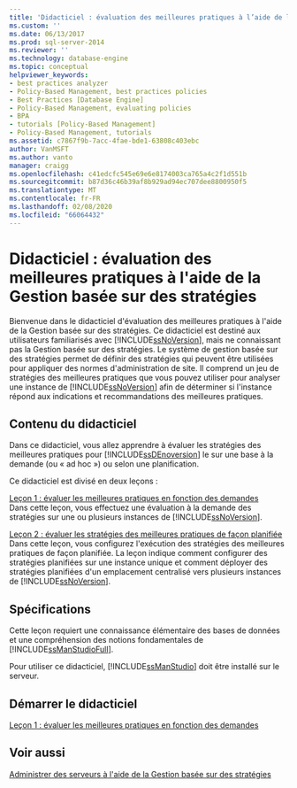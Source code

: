 ```yaml
---
title: 'Didacticiel : évaluation des meilleures pratiques à l’aide de la gestion basée sur des stratégies | Microsoft Docs'
ms.custom: ''
ms.date: 06/13/2017
ms.prod: sql-server-2014
ms.reviewer: ''
ms.technology: database-engine
ms.topic: conceptual
helpviewer_keywords:
- best practices analyzer
- Policy-Based Management, best practices policies
- Best Practices [Database Engine]
- Policy-Based Management, evaluating policies
- BPA
- tutorials [Policy-Based Management]
- Policy-Based Management, tutorials
ms.assetid: c7867f9b-7acc-4fae-bde1-63808c403ebc
author: VanMSFT
ms.author: vanto
manager: craigg
ms.openlocfilehash: c41edcfc545e69e6e8174003ca765a4c2f1d551b
ms.sourcegitcommit: b87d36c46b39af8b929ad94ec707dee8800950f5
ms.translationtype: MT
ms.contentlocale: fr-FR
ms.lasthandoff: 02/08/2020
ms.locfileid: "66064432"
---
```

# <a name="tutorial-evaluating-best-practices-by-using-policy-based-management"></a>Didacticiel : évaluation des meilleures pratiques à l'aide de la Gestion basée sur des stratégies
  Bienvenue dans le didacticiel d'évaluation des meilleures pratiques à l'aide de la Gestion basée sur des stratégies. Ce didacticiel est destiné aux utilisateurs familiarisés avec [!INCLUDE[ssNoVersion](../includes/ssnoversion-md.md)], mais ne connaissant pas la Gestion basée sur des stratégies. Le système de gestion basée sur des stratégies permet de définir des stratégies qui peuvent être utilisées pour appliquer des normes d'administration de site. Il comprend un jeu de stratégies des meilleures pratiques que vous pouvez utiliser pour analyser une instance de [!INCLUDE[ssNoVersion](../includes/ssnoversion-md.md)] afin de déterminer si l'instance répond aux indications et recommandations des meilleures pratiques.  
  
## <a name="what-you-will-learn"></a>Contenu du didacticiel  
 Dans ce didacticiel, vous allez apprendre à évaluer les stratégies des meilleures pratiques pour [!INCLUDE[ssDEnoversion](../includes/ssdenoversion-md.md)] le sur une base à la demande (ou « ad hoc ») ou selon une planification.  
  
 Ce didacticiel est divisé en deux leçons :  
  
 [Leçon 1 : évaluer les meilleures pratiques en fonction des demandes](../../2014/tutorials/lesson-1-evaluate-best-practices-on-an-on-demand-basis.md)  
 Dans cette leçon, vous effectuez une évaluation à la demande des stratégies sur une ou plusieurs instances de [!INCLUDE[ssNoVersion](../includes/ssnoversion-md.md)].  
  
 [Leçon 2 : évaluer les stratégies des meilleures pratiques de façon planifiée](../../2014/tutorials/lesson-2-evaluate-best-practices-policies-on-a-scheduled-basis.md)  
 Dans cette leçon, vous configurez l'exécution des stratégies des meilleures pratiques de façon planifiée. La leçon indique comment configurer des stratégies planifiées sur une instance unique et comment déployer des stratégies planifiées d'un emplacement centralisé vers plusieurs instances de [!INCLUDE[ssNoVersion](../includes/ssnoversion-md.md)].  
  
## <a name="requirements"></a>Spécifications  
 Cette leçon requiert une connaissance élémentaire des bases de données et une compréhension des notions fondamentales de [!INCLUDE[ssManStudioFull](../includes/ssmanstudiofull-md.md)].  
  
 Pour utiliser ce didacticiel, [!INCLUDE[ssManStudio](../includes/ssmanstudio-md.md)] doit être installé sur le serveur.  
  
## <a name="start-the-tutorial"></a>Démarrer le didacticiel  
 [Leçon 1 : évaluer les meilleures pratiques en fonction des demandes](../../2014/tutorials/lesson-1-evaluate-best-practices-on-an-on-demand-basis.md)  
  
## <a name="see-also"></a>Voir aussi  
 [Administrer des serveurs à l'aide de la Gestion basée sur des stratégies](../relational-databases/policy-based-management/administer-servers-by-using-policy-based-management.md)  
  
  
